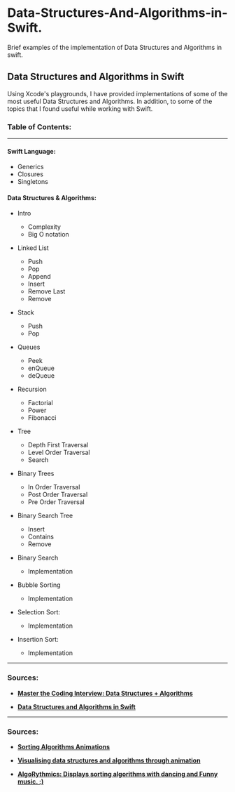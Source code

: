 # Data-Structures-And-Algorithms-in-Swift.
Brief examples of the implementation of Data Structures and Algorithms in swift.

## Data Structures and Algorithms in Swift
<p> Using Xcode's playgrounds, I have provided implementations of some of the most useful Data Structures and Algorithms. In addition, to some of the topics that I found useful while working with Swift. <p>

### Table of Contents: 
-----
#### Swift Language:
* Generics
* Closures
* Singletons
    
#### Data Structures & Algorithms: 
* Intro
    * Complexity
    * Big O notation
* Linked List
    * Push
    * Pop
    * Append
    * Insert 
    * Remove Last 
    * Remove
    
* Stack 
    * Push 
    * Pop
    
* Queues
    * Peek
    * enQueue 
    * deQueue

* Recursion
    * Factorial
    * Power 
    * Fibonacci

* Tree 
    * Depth First Traversal
    * Level Order Traversal 
    * Search

* Binary Trees
    * In Order Traversal
    * Post Order Traversal
    * Pre Order Traversal 
    
* Binary Search Tree
    * Insert
    * Contains
    * Remove

* Binary Search 
    * Implementation
    
* Bubble Sorting
    * Implementation

* Selection Sort:
    * Implementation

* Insertion Sort:
    * Implementation

----
### Sources:
    
* **[Master the Coding Interview: Data Structures + Algorithms](https://www.udemy.com/share/1013ja3@tdFbFypL6s8BUNUrBZbL5jCJItUM-smk5t6tsZTmYw6rzWxaotCvNTYWECqggaBntA==/)**
    
* **[Data Structures and Algorithms in Swift](https://www.udemy.com/share/101R6a3@1SkQ4txaFgFIn3oQ1UrEl4VptVcZIFt9ZDLkdsydZocDEFfzJHoL6BAV2bswIkKAZA==/)**

----
### Sources:

* **[Sorting Algorithms Animations](https://www.toptal.com/developers/sorting-algorithms)**
    
* **[Visualising data structures and algorithms through animation](https://visualgo.net/en)**

* **[AlgoRythmics: Displays sorting algorithms with dancing and Funny music. :)](https://www.youtube.com/user/AlgoRythmics)**
